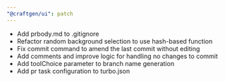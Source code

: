 ```yaml
---
"@craftgen/ui": patch
---
```


- Add prbody.md to .gitignore
- Refactor random background selection to use hash-based function
- Fix commit command to amend the last commit without editing
- Add comments and improve logic for handling no changes to commit
- Add toolChoice parameter to branch name generation
- Add pr task configuration to turbo.json
